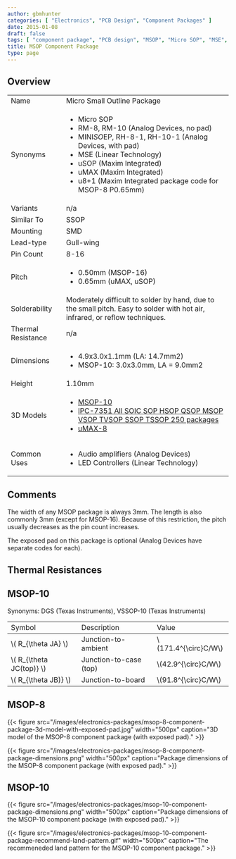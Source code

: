 ```yaml
---
author: gbmhunter
categories: [ "Electronics", "PCB Design", "Component Packages" ]
date: 2015-01-08
draft: false
tags: [ "component package", "PCB design", "MSOP", "Micro SOP", "MSE", "uSOP", "uMAX", "RM-8", "RM-10" ]
title: MSOP Component Package
type: page
---
```


## Overview

<table>
<tbody>
<tr>
  <td>Name</td>
  <td>Micro Small Outline Package</td>
</tr>
<tr>
  <td>Synonyms</td>
  <td>
    <ul>
      <li>Micro SOP</li>
      <li>RM-8, RM-10 (Analog Devices, no pad)</li>
      <li>MINI<em>SO</em>EP, RH-8-1, RH-10-1 (Analog Devices, with pad)</li>
      <li>MSE (Linear Technology)</li>
      <li>uSOP (Maxim Integrated)</li>
      <li>uMAX (Maxim Integrated)</li>
      <li>u8+1 (Maxim Integrated package code for MSOP-8 P0.65mm)</li>
    </ul>
  </td>
</tr>
<tr>
  <td>Variants</td>
  <td>n/a</td>
</tr>
<tr>
  <td>Similar To</td>
  <td>SSOP</td>
</tr>
<tr>
  <td>Mounting</td>
  <td>SMD</td>
</tr>
<tr >
<td >Lead-type
</td>
<td >Gull-wing
</td></tr><tr >
<td >Pin Count
</td>
<td >8-16
</td></tr><tr >
<td >Pitch
</td>
<td>
    <ul>
        <li>0.50mm (MSOP-16)</li>
        <li>0.65mm (uMAX, uSOP)</li>
    </ul>
</td>
</tr><tr >
<td >Solderability
</td>
<td >Moderately difficult to solder by hand, due to the small pitch. Easy to solder with hot air, infrared, or reflow techniques.
</td></tr><tr >
<td >Thermal Resistance
</td>
<td >n/a
</td></tr><tr >
<td >Dimensions
</td>
<td>
    <ul>
        <li>4.9x3.0x1.1mm (LA: 14.7mm2)</li>
        <li>MSOP-10: 3.0x3.0mm, LA = 9.0mm2</li>
    </ul>
</td>
</tr>
<tr>
<td>Height</td>
<td >1.10mm</td>
</tr>
<tr>
    <td>3D Models</td>
    <td>
        <ul>
            <li><a href="http://www.3dcontentcentral.com/secure/download-model.aspx?catalogid=171&amp;id=205903">MSOP-10</a></li>
            <li><a href="http://www.3dcontentcentral.com/secure/download-model.aspx?catalogid=171&amp;id=225862">IPC-7351 All SOIC SOP HSOP QSOP MSOP VSOP TVSOP SSOP TSSOP 250 packages</a></li>
            <li><a href="http://www.3dcontentcentral.com/Download-Model.aspx?catalogid=171&amp;id=165793">uMAX-8</a></li>
        </ul>
    </td>
</tr>
<tr>
<td >Common Uses
</td>
<td>
    <ul>
        <li>Audio amplifiers (Analog Devices)</li>
        <li>LED Controllers (Linear Technology)</li>
    </ul>
</td>
</tr></tbody></table>

## Comments

The width of any MSOP package is always 3mm. The length is also commonly 3mm (except for MSOP-16). Because of this restriction, the pitch usually decreases as the pin count increases.

The exposed pad on this package is optional (Analog Devices have separate codes for each).

## Thermal Resistances

## MSOP-10

Synonyms: DGS (Texas Instruments), VSSOP-10 (Texas Instruments)

<table ><tr >
<td >Symbol
</td>
<td >Description
</td>
<td >Value
</td></tr><tbody ><tr >
<td >\( R_{\theta JA} \)
</td>
<td >Junction-to-ambient
</td>
<td >\(171.4^{\circ}C/W\)
</td></tr><tr >
<td >\( R_{\theta JC(top)} \)
</td>
<td >Junction-to-case (top)
</td>
<td >\(42.9^{\circ}C/W\)
</td></tr><tr >
<td >\( R_{\theta JB)} \)
</td>
<td >Junction-to-board
</td>
<td >\(91.8^{\circ}C/W\)
</td></tr></tbody></table>

## MSOP-8

{{< figure src="/images/electronics-packages/msop-8-component-package-3d-model-with-exposed-pad.jpg" width="500px" caption="3D model of the MSOP-8 component package (with exposed pad)." >}}

{{< figure src="/images/electronics-packages/msop-8-component-package-dimensions.png" width="500px" caption="Package dimensions of the MSOP-8 component package (with exposed pad)." >}}

## MSOP-10

{{< figure src="/images/electronics-packages/msop-10-component-package-dimensions.png" width="500px" caption="Package dimensions of the MSOP-10 component package (with exposed pad)." >}}

{{< figure src="/images/electronics-packages/msop-10-component-package-recommend-land-pattern.gif" width="500px" caption="The recommeneded land pattern for the MSOP-10 component package." >}}